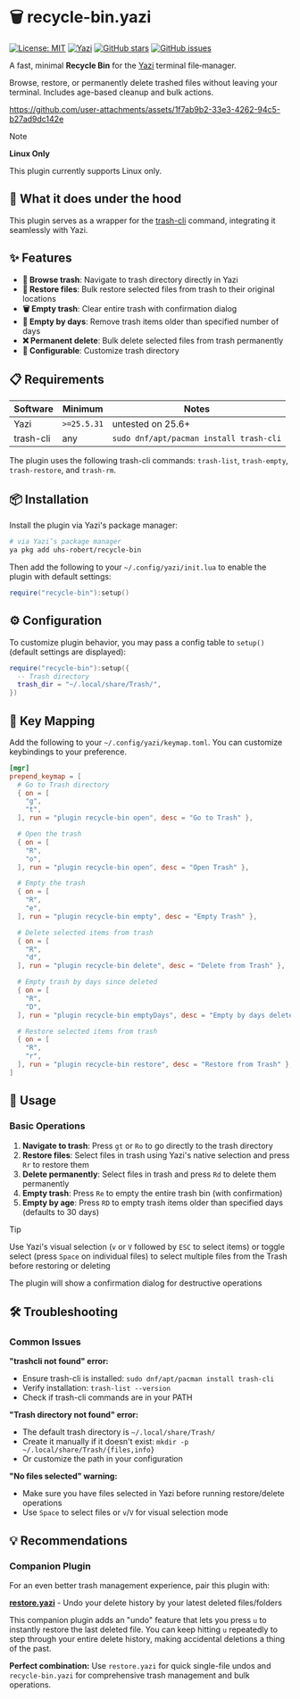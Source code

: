 # 🗑️ recycle-bin.yazi

[![License: MIT](https://img.shields.io/badge/License-MIT-yellow.svg?style=for-the-badge)](https://opensource.org/licenses/MIT)
[![Yazi](https://img.shields.io/badge/Yazi-25.5%2B-blue?style=for-the-badge)](https://github.com/sxyazi/yazi)
[![GitHub stars](https://img.shields.io/github/stars/uhs-robert/recycle-bin.yazi?style=for-the-badge)](https://github.com/uhs-robert/recycle-bin.yazi/stargazers)
[![GitHub issues](https://img.shields.io/github/issues-raw/uhs-robert/recycle-bin.yazi?style=for-the-badge)](https://github.com/uhs-robert/recycle-bin.yazi/issues)

A fast, minimal **Recycle Bin** for the [Yazi](https://github.com/sxyazi/yazi) terminal file‑manager.

Browse, restore, or permanently delete trashed files without leaving your terminal. Includes age-based cleanup and bulk actions.

<https://github.com/user-attachments/assets/1f7ab9b2-33e3-4262-94c5-b27ad9dc142e>

> [!NOTE]
>
> **Linux Only**
>
> This plugin currently supports Linux only.

## 🧠 What it does under the hood

This plugin serves as a wrapper for the [trash-cli](https://github.com/andreafrancia/trash-cli) command, integrating it seamlessly with Yazi.

## ✨ Features

- **📂 Browse trash**: Navigate to trash directory directly in Yazi
- **🔄 Restore files**: Bulk restore selected files from trash to their original locations
- **🗑️ Empty trash**: Clear entire trash with confirmation dialog
- **📅 Empty by days**: Remove trash items older than specified number of days
- **❌ Permanent delete**: Bulk delete selected files from trash permanently
- **🔧 Configurable**: Customize trash directory

## 📋 Requirements

| Software  | Minimum     | Notes                                   |
| --------- | ----------- | --------------------------------------- |
| Yazi      | `>=25.5.31` | untested on 25.6+                       |
| trash-cli | any         | `sudo dnf/apt/pacman install trash-cli` |

The plugin uses the following trash-cli commands: `trash-list`, `trash-empty`, `trash-restore`, and `trash-rm`.

## 📦 Installation

Install the plugin via Yazi's package manager:

```sh
# via Yazi’s package manager
ya pkg add uhs-robert/recycle-bin
```

Then add the following to your `~/.config/yazi/init.lua` to enable the plugin with default settings:

```lua
require("recycle-bin"):setup()
```

## ⚙️ Configuration

To customize plugin behavior, you may pass a config table to `setup()` (default settings are displayed):

```lua
require("recycle-bin"):setup({
  -- Trash directory
  trash_dir = "~/.local/share/Trash/",
})
```

## 🎹 Key Mapping

Add the following to your `~/.config/yazi/keymap.toml`. You can customize keybindings to your preference.

```toml
[mgr]
prepend_keymap = [
  # Go to Trash directory
  { on = [
    "g",
    "t",
  ], run = "plugin recycle-bin open", desc = "Go to Trash" },

  # Open the trash
  { on = [
    "R",
    "o",
  ], run = "plugin recycle-bin open", desc = "Open Trash" },

  # Empty the trash
  { on = [
    "R",
    "e",
  ], run = "plugin recycle-bin empty", desc = "Empty Trash" },

  # Delete selected items from trash
  { on = [
    "R",
    "d",
  ], run = "plugin recycle-bin delete", desc = "Delete from Trash" },

  # Empty trash by days since deleted
  { on = [
    "R",
    "D",
  ], run = "plugin recycle-bin emptyDays", desc = "Empty by days deleted" },

  # Restore selected items from trash
  { on = [
    "R",
    "r",
  ], run = "plugin recycle-bin restore", desc = "Restore from Trash" },
]
```

## 🚀 Usage

### Basic Operations

1. **Navigate to trash**: Press `gt` or `Ro` to go directly to the trash directory
2. **Restore files**: Select files in trash using Yazi's native selection and press `Rr` to restore them
3. **Delete permanently**: Select files in trash and press `Rd` to delete them permanently
4. **Empty trash**: Press `Re` to empty the entire trash bin (with confirmation)
5. **Empty by age**: Press `RD` to empty trash items older than specified days (defaults to 30 days)

> [!TIP]
> Use Yazi's visual selection (`v` or `V` followed by `ESC` to select items) or toggle select (press `Space` on individual files) to select multiple files from the Trash before restoring or deleting
>
> The plugin will show a confirmation dialog for destructive operations

## 🛠️ Troubleshooting

### Common Issues

**"trashcli not found" error:**

- Ensure trash-cli is installed: `sudo dnf/apt/pacman install trash-cli`
- Verify installation: `trash-list --version`
- Check if trash-cli commands are in your PATH

**"Trash directory not found" error:**

- The default trash directory is `~/.local/share/Trash/`
- Create it manually if it doesn't exist: `mkdir -p ~/.local/share/Trash/{files,info}`
- Or customize the path in your configuration

**"No files selected" warning:**

- Make sure you have files selected in Yazi before running restore/delete operations
- Use `Space` to select files or `v`/`V` for visual selection mode

## 💡 Recommendations

### Companion Plugin

For an even better trash management experience, pair this plugin with:

**[restore.yazi](https://github.com/boydaihungst/restore.yazi)** - Undo your delete history by your latest deleted files/folders

This companion plugin adds an "undo" feature that lets you press `u` to instantly restore the last deleted file. You can keep hitting `u` repeatedly to step through your entire delete history, making accidental deletions a thing of the past.

**Perfect combination:** Use `restore.yazi` for quick single-file undos and `recycle-bin.yazi` for comprehensive trash management and bulk operations.
